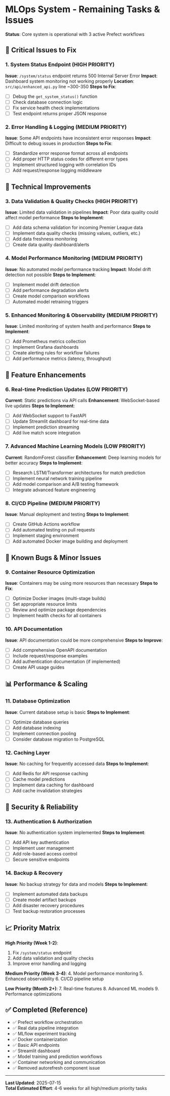 # MLOps System - Remaining Tasks & Issues

**Status**: Core system is operational with 3 active Prefect workflows

## 🚨 Critical Issues to Fix

### 1. System Status Endpoint (HIGH PRIORITY)
**Issue**: `/system/status` endpoint returns 500 Internal Server Error
**Impact**: Dashboard system monitoring not working properly
**Location**: `src/api/enhanced_api.py` line ~300-350
**Steps to Fix**:
- [ ] Debug the `get_system_status()` function
- [ ] Check database connection logic
- [ ] Fix service health check implementations
- [ ] Test endpoint returns proper JSON response

### 2. Error Handling & Logging (MEDIUM PRIORITY)
**Issue**: Some API endpoints have inconsistent error responses
**Impact**: Difficult to debug issues in production
**Steps to Fix**:
- [ ] Standardize error response format across all endpoints
- [ ] Add proper HTTP status codes for different error types
- [ ] Implement structured logging with correlation IDs
- [ ] Add request/response logging middleware

## 🔧 Technical Improvements

### 3. Data Validation & Quality Checks (HIGH PRIORITY)
**Issue**: Limited data validation in pipelines
**Impact**: Poor data quality could affect model performance
**Steps to Implement**:
- [ ] Add data schema validation for incoming Premier League data
- [ ] Implement data quality checks (missing values, outliers, etc.)
- [ ] Add data freshness monitoring
- [ ] Create data quality dashboard/alerts

### 4. Model Performance Monitoring (MEDIUM PRIORITY)
**Issue**: No automated model performance tracking
**Impact**: Model drift detection not possible
**Steps to Implement**:
- [ ] Implement model drift detection
- [ ] Add performance degradation alerts
- [ ] Create model comparison workflows
- [ ] Automated model retraining triggers

### 5. Enhanced Monitoring & Observability (MEDIUM PRIORITY)
**Issue**: Limited monitoring of system health and performance
**Steps to Implement**:
- [ ] Add Prometheus metrics collection
- [ ] Implement Grafana dashboards
- [ ] Create alerting rules for workflow failures
- [ ] Add performance metrics (latency, throughput)

## 🚀 Feature Enhancements

### 6. Real-time Prediction Updates (LOW PRIORITY)
**Current**: Static predictions via API calls
**Enhancement**: WebSocket-based live updates
**Steps to Implement**:
- [ ] Add WebSocket support to FastAPI
- [ ] Update Streamlit dashboard for real-time data
- [ ] Implement prediction streaming
- [ ] Add live match score integration

### 7. Advanced Machine Learning Models (LOW PRIORITY)
**Current**: RandomForest classifier
**Enhancement**: Deep learning models for better accuracy
**Steps to Implement**:
- [ ] Research LSTM/Transformer architectures for match prediction
- [ ] Implement neural network training pipeline
- [ ] Add model comparison and A/B testing framework
- [ ] Integrate advanced feature engineering

### 8. CI/CD Pipeline (MEDIUM PRIORITY)
**Issue**: Manual deployment and testing
**Steps to Implement**:
- [ ] Create GitHub Actions workflow
- [ ] Add automated testing on pull requests
- [ ] Implement staging environment
- [ ] Add automated Docker image building and deployment

## 🐛 Known Bugs & Minor Issues

### 9. Container Resource Optimization
**Issue**: Containers may be using more resources than necessary
**Steps to Fix**:
- [ ] Optimize Docker images (multi-stage builds)
- [ ] Set appropriate resource limits
- [ ] Review and optimize package dependencies
- [ ] Implement health checks for all containers

### 10. API Documentation
**Issue**: API documentation could be more comprehensive
**Steps to Improve**:
- [ ] Add comprehensive OpenAPI documentation
- [ ] Include request/response examples
- [ ] Add authentication documentation (if implemented)
- [ ] Create API usage guides

## 📊 Performance & Scaling

### 11. Database Optimization
**Issue**: Current database setup is basic
**Steps to Implement**:
- [ ] Optimize database queries
- [ ] Add database indexing
- [ ] Implement connection pooling
- [ ] Consider database migration to PostgreSQL

### 12. Caching Layer
**Issue**: No caching for frequently accessed data
**Steps to Implement**:
- [ ] Add Redis for API response caching
- [ ] Cache model predictions
- [ ] Implement data caching for dashboard
- [ ] Add cache invalidation strategies

## 🔐 Security & Reliability

### 13. Authentication & Authorization
**Issue**: No authentication system implemented
**Steps to Implement**:
- [ ] Add API key authentication
- [ ] Implement user management
- [ ] Add role-based access control
- [ ] Secure sensitive endpoints

### 14. Backup & Recovery
**Issue**: No backup strategy for data and models
**Steps to Implement**:
- [ ] Implement automated data backups
- [ ] Create model artifact backups
- [ ] Add disaster recovery procedures
- [ ] Test backup restoration processes

## 📈 Priority Matrix

**High Priority (Week 1-2)**:
1. Fix `/system/status` endpoint
2. Add data validation and quality checks
3. Improve error handling and logging

**Medium Priority (Week 3-4)**:
4. Model performance monitoring
5. Enhanced observability
6. CI/CD pipeline setup

**Low Priority (Month 2+)**:
7. Real-time features
8. Advanced ML models
9. Performance optimizations

## ✅ Completed (Reference)
- ✅ Prefect workflow orchestration
- ✅ Real data pipeline integration
- ✅ MLflow experiment tracking
- ✅ Docker containerization
- ✅ Basic API endpoints
- ✅ Streamlit dashboard
- ✅ Model training and prediction workflows
- ✅ Container networking and communication
- ✅ Removed autorefresh component issue

---

**Last Updated**: 2025-07-15  
**Total Estimated Effort**: 4-6 weeks for all high/medium priority tasks 